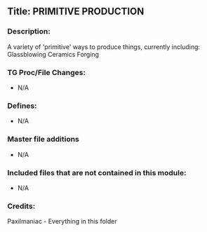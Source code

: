 ## Title: PRIMITIVE PRODUCTION

### Description:

A variety of 'primitive' ways to produce things, currently including:
Glassblowing
Ceramics
Forging

### TG Proc/File Changes:

-   N/A

### Defines:

-   N/A

### Master file additions

-   N/A

### Included files that are not contained in this module:

-   N/A

### Credits:

Paxilmaniac - Everything in this folder
